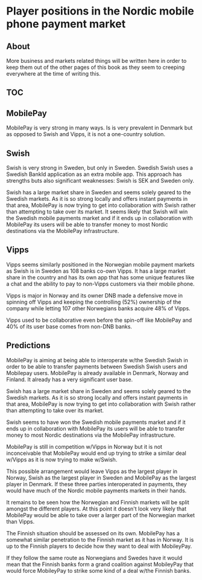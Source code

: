 # Player positions in the Nordic mobile phone payment market

## About

More business and markets related things will be written here in order to keep them out of the other pages of this book as they seem to creeping everywhere at the time of writing this.

## TOC

<!-- toc -->

## MobilePay

MobilePay is very strong in many ways. Is is very prevalent in Denmark but as opposed to Swish and Vipps, it is not a one-country solution.

## Swish

Swish is very strong in Sweden, but only in Sweden. Swedish Swish uses a Swedish BankId application as an extra mobile app. This approach has strengths buts also significant weaknesses: Swish is SEK and Sweden only.

Swish has a large market share in Sweden and seems solely geared to the Swedish markets. As it is so strong locally and offers instant payments in that area, MobilePay is now trying to get into collaboration with Swish rather than attempting to take over its market. It seems likely that Swish will win the Swedish mobile payments market and if it ends up in collaboration with MobilePay its users will be able to transfer money to most Nordic destinations via the MobilePay infrastructure.

## Vipps

Vipps seems similarly positioned in the Norwegian mobile payment markets as Swish is in Sweden as 108 banks co-own Vipps. It has a large market share in the country and has its own app that has some unique features like a chat and the ability to pay to non-Vipps customers via their mobile phone.

Vipps is major in Norway and its owner DNB made a defensive move in spinning off Vipps and keeping the controlling (52%) ownership of the company while letting 107 other Norwegians banks acquire 48% of Vipps. 

Vipps used to be collaborative even before the spin-off like MobilePay and 40% of its user base comes from non-DNB banks.

## Predictions

MobilePay is aiming at being able to interoperate w/the Swedish Swish in order to be able to transfer payments between Swedish Swish users and Mobilepay users. MobilePay is already available in Denmark, Norway and Finland. It already has a very significant user base.

Swish has a large market share in Sweden and seems solely geared to the Swedish markets. As it is so strong locally and offers instant payments in that area, MobilePay is now trying to get into collaboration with Swish rather than attempting to take over its market.

Swish seems to have won the Swedish mobile payments market and if it ends up in collaboration with MobilePay its users will be able to transfer money to most Nordic destinations via the MobilePay infrastructure.

MobilePay is still in competition w/Vipps in Norway but it is not inconceivable that MobilePay would end up trying to strike a similar deal w/Vipps as it is now trying to make w/Swish.

This possible arrangement would leave Vipps as the largest player in Norway, Swish as the largest player in Sweden and MobilePay as the largest player in Denmark. If these three parties interoperated in payments, they would have much of the Nordic mobile payments markets in their hands.

It remains to be seen how the Norwegian and Finnish markets will be split amongst the different players. At this point it doesn't look very likely that MobilePay would be able to take over a larger part of the Norwegian market than Vipps.

The Finnish situation should be assessed on its own. MobilePay has a somewhat similar penetration to the Finnish market as it has in Norway. It is up to the Finnish players to decide how they want to deal with MobileyPay.

If they follow the same route as Norwegians and Swedes have it would mean that the Finnish banks form a grand coalition against MobileyPay that would force MobileyPay to strike some kind of a deal w/the Finnish banks.





